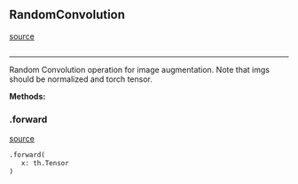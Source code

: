 #


## RandomConvolution
[source](https://github.com/RLE-Foundation/rllte/blob/main/rllte/xplore/augmentation/random_convolution.py/#L31)
```python 

```


---
Random Convolution operation for image augmentation. Note that imgs should be normalized and torch tensor.



**Methods:**


### .forward
[source](https://github.com/RLE-Foundation/rllte/blob/main/rllte/xplore/augmentation/random_convolution.py/#L38)
```python
.forward(
   x: th.Tensor
)
```

